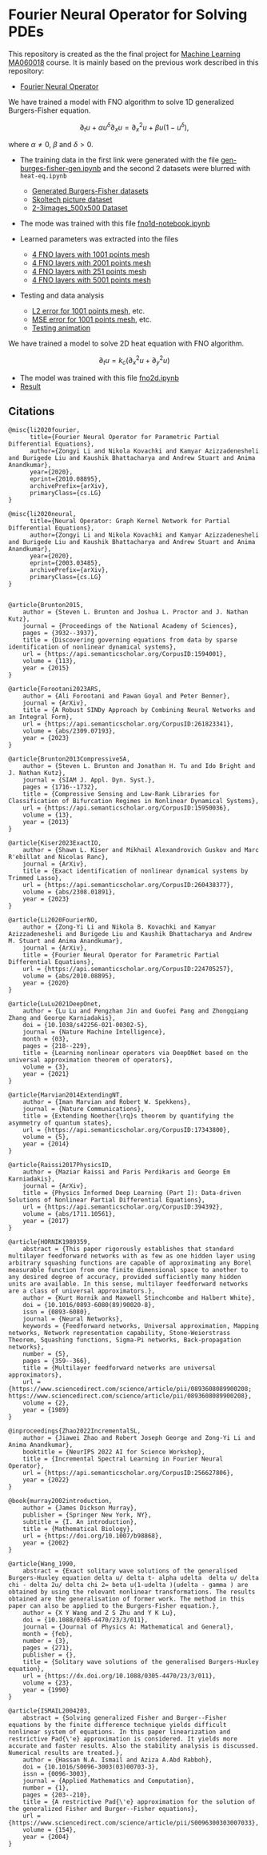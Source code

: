 # Fourier Neural Operator for Solving PDEs

This repository is created as the the final project for [Machine Learning MA060018](http://files.skoltech.ru/data/edu/syllabuses/2023/MA060018.pdf?v=f4hls9) course. It is mainly based on the previous work described in this repository:

- [Fourier Neural Operator](https://github.com/khassibi/fourier-neural-operator/blob/main/README.md)

We have trained a model with FNO algorithm to solve 1D generalized Burgers-Fisher equation. 

$$
    \partial_t u + \alpha u^\delta \partial_x u = \partial_x^2 u + \beta u \left( 1 - u^\delta \right),
$$

where $\alpha \neq 0$, $\beta$ and $\delta > 0$.

- The training data in the first link were generated with the file [gen-burges-fisher-gen.ipynb](gen-burgers-fisher-gen.ipynb) and the second 2 datasets were blurred with `heat-eq.ipynb`
    - [Generated Burgers-Fisher datasets](https://kaggle.com/datasets/14b1e5b86bc461380277887164c2b9e88716c56510b9ded8d064731f68c4fba5)
    - [Skoltech picture dataset](https://kaggle.com/datasets/6228b6270a9f707b18f4a2b04fe085787577780a9b48c122a3b501af4c6e9b11)
    - [2-3images_500x500 Dataset](https://universe.roboflow.com/baozh166/2-3images_500x500)
- The mode was trained with this file [fno1d-notebook.ipynb](fno1d-notebook.ipynb)
- Learned parameters was extracted into the files
    - [4 FNO layers with 1001 points mesh](results%20fno%201d/fno-4layers-1001.pth)
    - [4 FNO layers with 2001 points mesh](results%20fno%201d/fno-4layers-2001.pth)
    - [4 FNO layers with 251 points mesh](results%20fno%201d/fno-4layers-251.pth)
    - [4 FNO layers with 5001 points mesh](results%20fno%201d/fno-4layers-5001.pth)

- Testing and data analysis
    - [L2 error for 1001 points mesh](results%20fno%201d/l2-1001.png), etc.
    - [MSE error for 1001 points mesh](results%20fno%201d/mse-1001.png), etc.
    - [Testing animation](results%20fno%201d/nn.gif)


We have trained a model to solve 2D heat equation with FNO algorithm.

$$
    \partial_t u = k_c \left( \partial_x^2 u + \partial_y^2 u \right)
$$

- The model was trained with this file [fno2d.ipynb](fno2d.ipynb)
- [Result](results%20fno%201d/panic%20(1).gif) 

## Citations

```
@misc{li2020fourier,
      title={Fourier Neural Operator for Parametric Partial Differential Equations}, 
      author={Zongyi Li and Nikola Kovachki and Kamyar Azizzadenesheli and Burigede Liu and Kaushik Bhattacharya and Andrew Stuart and Anima Anandkumar},
      year={2020},
      eprint={2010.08895},
      archivePrefix={arXiv},
      primaryClass={cs.LG}
}

@misc{li2020neural,
      title={Neural Operator: Graph Kernel Network for Partial Differential Equations}, 
      author={Zongyi Li and Nikola Kovachki and Kamyar Azizzadenesheli and Burigede Liu and Kaushik Bhattacharya and Andrew Stuart and Anima Anandkumar},
      year={2020},
      eprint={2003.03485},
      archivePrefix={arXiv},
      primaryClass={cs.LG}
}


@article{Brunton2015,
	author = {Steven L. Brunton and Joshua L. Proctor and J. Nathan Kutz},
	journal = {Proceedings of the National Academy of Sciences},
	pages = {3932--3937},
	title = {Discovering governing equations from data by sparse identification of nonlinear dynamical systems},
	url = {https://api.semanticscholar.org/CorpusID:1594001},
	volume = {113},
	year = {2015}
}

@article{Forootani2023ARS,
	author = {Ali Forootani and Pawan Goyal and Peter Benner},
	journal = {ArXiv},
	title = {A Robust SINDy Approach by Combining Neural Networks and an Integral Form},
	url = {https://api.semanticscholar.org/CorpusID:261823341},
	volume = {abs/2309.07193},
	year = {2023}
}

@article{Brunton2013CompressiveSA,
	author = {Steven L. Brunton and Jonathan H. Tu and Ido Bright and J. Nathan Kutz},
	journal = {SIAM J. Appl. Dyn. Syst.},
	pages = {1716--1732},
	title = {Compressive Sensing and Low-Rank Libraries for Classification of Bifurcation Regimes in Nonlinear Dynamical Systems},
	url = {https://api.semanticscholar.org/CorpusID:15950036},
	volume = {13},
	year = {2013}
}

@article{Kiser2023ExactIO,
	author = {Shawn L. Kiser and Mikhail Alexandrovich Guskov and Marc R'ebillat and Nicolas Ranc},
	journal = {ArXiv},
	title = {Exact identification of nonlinear dynamical systems by Trimmed Lasso},
	url = {https://api.semanticscholar.org/CorpusID:260438377},
	volume = {abs/2308.01891},
	year = {2023}
}

@article{Li2020FourierNO,
	author = {Zong-Yi Li and Nikola B. Kovachki and Kamyar Azizzadenesheli and Burigede Liu and Kaushik Bhattacharya and Andrew M. Stuart and Anima Anandkumar},
	journal = {ArXiv},
	title = {Fourier Neural Operator for Parametric Partial Differential Equations},
	url = {https://api.semanticscholar.org/CorpusID:224705257},
	volume = {abs/2010.08895},
	year = {2020}
}

@article{LuLu2021DeepOnet,
	author = {Lu Lu and Pengzhan Jin and Guofei Pang and Zhongqiang Zhang and George Karniadakis},
	doi = {10.1038/s42256-021-00302-5},
	journal = {Nature Machine Intelligence},
	month = {03},
	pages = {218--229},
	title = {Learning nonlinear operators via DeepONet based on the universal approximation theorem of operators},
	volume = {3},
	year = {2021}
}

@article{Marvian2014ExtendingNT,
	author = {Iman Marvian and Robert W. Spekkens},
	journal = {Nature Communications},
	title = {Extending Noether{\rq}s theorem by quantifying the asymmetry of quantum states},
	url = {https://api.semanticscholar.org/CorpusID:17343800},
	volume = {5},
	year = {2014}
}

@article{Raissi2017PhysicsID,
	author = {Maziar Raissi and Paris Perdikaris and George Em Karniadakis},
	journal = {ArXiv},
	title = {Physics Informed Deep Learning (Part I): Data-driven Solutions of Nonlinear Partial Differential Equations},
	url = {https://api.semanticscholar.org/CorpusID:394392},
	volume = {abs/1711.10561},
	year = {2017}
}

@article{HORNIK1989359,
	abstract = {This paper rigorously establishes that standard multilayer feedforward networks with as few as one hidden layer using arbitrary squashing functions are capable of approximating any Borel measurable function from one finite dimensional space to another to any desired degree of accuracy, provided sufficiently many hidden units are available. In this sense, multilayer feedforward networks are a class of universal approximators.},
	author = {Kurt Hornik and Maxwell Stinchcombe and Halbert White},
	doi = {10.1016/0893-6080(89)90020-8},
	issn = {0893-6080},
	journal = {Neural Networks},
	keywords = {Feedforward networks, Universal approximation, Mapping networks, Network representation capability, Stone-Weierstrass Theorem, Squashing functions, Sigma-Pi networks, Back-propagation networks},
	number = {5},
	pages = {359--366},
	title = {Multilayer feedforward networks are universal approximators},
	url = {https://www.sciencedirect.com/science/article/pii/0893608089900208; https://www.sciencedirect.com/science/article/pii/0893608089900208},
	volume = {2},
	year = {1989}
}

@inproceedings{Zhao2022IncrementalSL,
	author = {Jiawei Zhao and Robert Joseph George and Zong-Yi Li and Anima Anandkumar},
	booktitle = {NeurIPS 2022 AI for Science Workshop},
	title = {Incremental Spectral Learning in Fourier Neural Operator},
	url = {https://api.semanticscholar.org/CorpusID:256627806},
	year = {2022}
}

@book{murray2002introduction,
	author = {James Dickson Murray},
	publisher = {Springer New York, NY},
	subtitle = {I. An introduction},
	title = {Mathematical Biology},
	url = {https://doi.org/10.1007/b98868},
	year = {2002}
}

@article{Wang_1990,
	abstract = {Exact solitary wave solutions of the generalised Burgers-Huxley equation delta u/ delta t- alpha udelta  delta u/ delta chi - delta 2u/ delta chi 2= beta u(1-udelta )(udelta - gamma ) are obtained by using the relevant nonlinear transformations. The results obtained are the generalisation of former work. The method in this paper can also be applied to the Burgers-Fisher equation.},
	author = {X Y Wang and Z S Zhu and Y K Lu},
	doi = {10.1088/0305-4470/23/3/011},
	journal = {Journal of Physics A: Mathematical and General},
	month = {feb},
	number = {3},
	pages = {271},
	publisher = {},
	title = {Solitary wave solutions of the generalised Burgers-Huxley equation},
	url = {https://dx.doi.org/10.1088/0305-4470/23/3/011},
	volume = {23},
	year = {1990}
}

@article{ISMAIL2004203,
	abstract = {Solving generalized Fisher and Burger--Fisher equations by the finite difference technique yields difficult nonlinear system of equations. In this paper linearization and restrictive Pad{\'e} approximation is considered. It yields more accurate and faster results. Also the stability analysis is discussed. Numerical results are treated.},
	author = {Hassan N.A. Ismail and Aziza A.Abd Rabboh},
	doi = {10.1016/S0096-3003(03)00703-3},
	issn = {0096-3003},
	journal = {Applied Mathematics and Computation},
	number = {1},
	pages = {203--210},
	title = {A restrictive Pad{\'e} approximation for the solution of the generalized Fisher and Burger--Fisher equations},
	url = {https://www.sciencedirect.com/science/article/pii/S0096300303007033},
	volume = {154},
	year = {2004}
}


```
